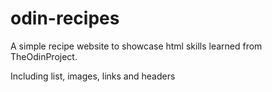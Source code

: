 # odin-recipes
A simple recipe website to showcase html skills learned from TheOdinProject.

Including list, images, links and headers
